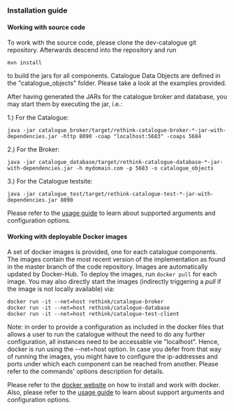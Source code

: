 ### Installation guide

#### Working with source code

To work with the source code, please clone the dev-catalogue git repository. Afterwards descend into the repository and run

```mvn install```

to build the jars for all components. Catalogue Data Objects are defined in the "catalogue_objects" folder. Please take a look at the examples provided.

After having generated the JARs for the catalogue broker and database, you may start them by executing the jar, i.e.:

1.) For the Catalogue:
```
java -jar catalogue_broker/target/rethink-catalogue-broker-*-jar-with-dependencies.jar -http 8090 -coap "localhost:5683" -coaps 5684
```
2.) For the Broker:
```
java -jar catalogue_database/target/rethink-catalogue-database-*-jar-with-dependencies.jar -h mydomain.com -p 5683 -o catalogue_objects
```
3.) For the Catalogue testsite:
```
java -jar catalogue_test/target/rethink-catalogue-test-*-jar-with-dependencies.jar 8090
```

Please refer to the [usage guide](./usage_guide.md) to learn about supported arguments and configuration options.


#### Working with deployable Docker images

A set of docker images is provided, one for each catalogue components. The images contain the most recent version of the implementation as found in the master branch of the code repository. Images are automatically updated by Docker-Hub. To deploy the images, run ```docker pull``` for each image. You may also directly start the images (indirectly triggering a *pull* if the image is not locally available) via:
```
docker run -it --net=host rethink/catalogue-broker
docker run -it --net=host rethink/catalogue-database
docker run -it --net=host rethink/catalogue-test-client
```
Note:  in order to provide a configuration as included in the docker files that allows a user to run the catalogue without the need to
do any further configuration, all instances need to be accessable vie "localhost".  Hence, docker is run using the --net=host option.
In case you defer from that way of running the images, you might have to configure the ip-addresses and ports under which each component
can be reached from another.  Please refer to the commands' options description for details.

Please refer to the [docker website](https://www.docker.com) on how to install and work with docker. Also, please refer to the [usage guide](./usage_guide.md) to learn about support arguments and configuration options.






